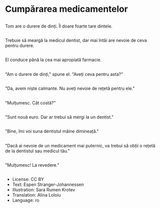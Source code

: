 # Cumpărarea medicamentelor

##
Tom are o durere de dinți. Îl doare foarte tare dintele.

##
Trebuie să meargă la medicul dentist, dar mai întâi are nevoie de ceva pentru durere.

##
El conduce până la cea mai apropiată farmacie.

##
"Am o durere de dinți," spune el. "Aveți ceva pentru asta?"

##
"Da, avem niște calmante. Nu aveți nevoie de rețetă pentru ele."

##
"Mulțumesc. Cât costă?"

##
"Sunt nouă euro. Dar ar trebui să mergi la un dentist."

##
"Bine, îmi voi suna dentistul mâine dimineață."

##
"Dacă ai nevoie de un medicament mai puternic, va trebui să obții o rețetă de la dentistul sau medicul tău."

##
"Mulțumesc! La revedere."

##
* License: CC BY
* Text: Espen Stranger-Johannessen
* Illustration: Sara Rumen Krotev
* Translation: Alina Loloiu
* Language: ro
